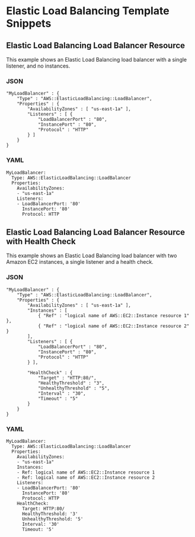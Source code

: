 # Elastic Load Balancing Template Snippets<a name="quickref-elb"></a>

## Elastic Load Balancing Load Balancer Resource<a name="scenario-elb-load-balancer"></a>

This example shows an Elastic Load Balancing load balancer with a single listener, and no instances\.

### JSON<a name="quickref-elb-example-1.json"></a>

```
"MyLoadBalancer" : {
    "Type" : "AWS::ElasticLoadBalancing::LoadBalancer",
    "Properties" : {
        "AvailabilityZones" : [ "us-east-1a" ],
        "Listeners" : [ {
            "LoadBalancerPort" : "80",
            "InstancePort" : "80",
            "Protocol" : "HTTP"
        } ]
    }
}
```

### YAML<a name="quickref-elb-example-1.yaml"></a>

```
MyLoadBalancer:
  Type: AWS::ElasticLoadBalancing::LoadBalancer
  Properties:
    AvailabilityZones:
    - "us-east-1a"
    Listeners:
    - LoadBalancerPort: '80'
      InstancePort: '80'
      Protocol: HTTP
```

## Elastic Load Balancing Load Balancer Resource with Health Check<a name="scenario-elb-load-balancer-with-healthcheck"></a>

This example shows an Elastic Load Balancing load balancer with two Amazon EC2 instances, a single listener and a health check\.

### JSON<a name="quickref-elb-example-2.json"></a>

```
"MyLoadBalancer" : {
    "Type" : "AWS::ElasticLoadBalancing::LoadBalancer",
    "Properties" : {
        "AvailabilityZones" : [ "us-east-1a" ],
        "Instances" : [
            { "Ref" : "logical name of AWS::EC2::Instance resource 1" },
            { "Ref" : "logical name of AWS::EC2::Instance resource 2" }
        ],
        "Listeners" : [ {
            "LoadBalancerPort" : "80",
            "InstancePort" : "80",
            "Protocol" : "HTTP"
        } ],

        "HealthCheck" : {
            "Target" : "HTTP:80/",
            "HealthyThreshold" : "3",
            "UnhealthyThreshold" : "5",
            "Interval" : "30",
            "Timeout" : "5"
        }
    }
}
```

### YAML<a name="quickref-elb-example-2.yaml"></a>

```
MyLoadBalancer:
  Type: AWS::ElasticLoadBalancing::LoadBalancer
  Properties:
    AvailabilityZones:
    - "us-east-1a"
    Instances:
    - Ref: logical name of AWS::EC2::Instance resource 1
    - Ref: logical name of AWS::EC2::Instance resource 2
    Listeners:
    - LoadBalancerPort: '80'
      InstancePort: '80'
      Protocol: HTTP
    HealthCheck:
      Target: HTTP:80/
      HealthyThreshold: '3'
      UnhealthyThreshold: '5'
      Interval: '30'
      Timeout: '5'
```